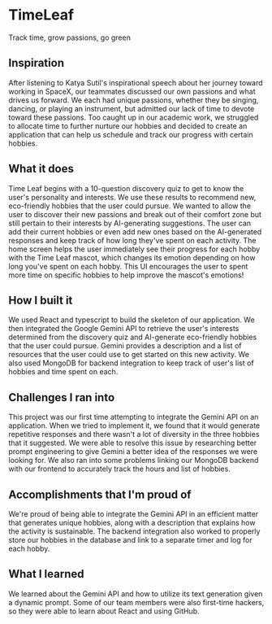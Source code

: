 # TimeLeaf
Track time, grow passions, go green
## Inspiration
After listening to Katya Sutil's inspirational speech about her journey toward working in SpaceX, our teammates discussed our own passions and what drives us forward. We each had unique passions, whether they be singing, dancing, or playing an instrument, but admitted our lack of time to devote toward these passions. Too caught up in our academic work, we struggled to allocate time to further nurture our hobbies and decided to create an application that can help us schedule and track our progress with certain hobbies.

## What it does
Time Leaf begins with a 10-question discovery quiz to get to know the user's personality and interests. We use these results to recommend new, eco-friendly hobbies that the user could pursue. We wanted to allow the user to discover their new passions and break out of their comfort zone but still pertain to their interests by AI-generating suggestions. The user can add their current hobbies or even add new ones based on the AI-generated responses and keep track of how long they've spent on each activity. The home screen helps the user immediately see their progress for each hobby with the Time Leaf mascot, which changes its emotion depending on how long you've spent on each hobby. This UI encourages the user to spent more time on specific hobbies to help improve the mascot's emotions!

## How I built it
We used React and typescript to build the skeleton of our application. We then integrated the Google Gemini API to retrieve the user's interests determined from the discovery quiz and AI-generate eco-friendly hobbies that the user could pursue. Gemini provides a description and a list of resources that the user could use to get started on this new activity. We also used MongoDB for backend integration to keep track of user's list of hobbies and time spent on each.

## Challenges I ran into
This project was our first time attempting to integrate the Gemini API on an application. When we tried to implement it, we found that it would generate repetitive responses and there wasn't a lot of diversity in the three hobbies that it suggested. We were able to resolve this issue by researching better prompt engineering to give Gemini a better idea of the responses we were looking for. We also ran into some problems linking our MongoDB backend with our frontend to accurately track the hours and list of hobbies.

## Accomplishments that I'm proud of
We're proud of being able to integrate the Gemini API in an efficient matter that generates unique hobbies, along with a description that explains how the activity is sustainable. The backend integration also worked to properly store our hobbies in the database and link to a separate timer and log for each hobby.

## What I learned
We learned about the Gemini API and how to utilize its text generation given a dynamic prompt. Some of our team members were also first-time hackers, so they were able to learn about React and using GitHub.
